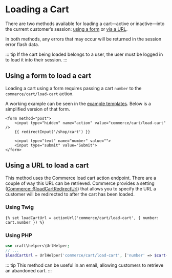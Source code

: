 # Loading a Cart

There are two methods available for loading a cart—active or inactive—into the current customer’s session: [using a form](#using-a-form-to-load-a-cart) or [via a URL](#using-a-url-to-load-a-cart).

In both methods, any errors that may occur will be returned in the session error flash data.

::: tip
If the cart being loaded belongs to a user, the user must be logged in to load it into their session.
:::

## Using a form to load a cart

Loading a cart using a form requires passing a cart `number` to the `commerce/cart/load-cart` action.

A working example can be seen in the [example templates](https://github.com/craftcms/commerce/tree/master/example-templates/shop/cart/load.twig). Below is a simplified version of that form.

```twig
<form method="post">
    <input type="hidden" name="action" value="commerce/cart/load-cart" />
    {{ redirectInput('/shop/cart') }}

    <input type="text" name="number" value="">
    <input type="submit" value="Submit">
</form>
```

## Using a URL to load a cart

This method uses the Commerce load cart action endpoint. There are a couple of way this URL can be retrieved. Commerce provides a setting ([Commerce::\$loadCartRedirectUrl](configuration.md#loadcartredirecturl)) that allows you to specify the URL a customer will be redirected to after the cart has been loaded.

### Using Twig

```twig
{% set loadCartUrl = actionUrl('commerce/cart/load-cart', { number: cart.number }) %}
```

### Using PHP

```php
use craft\helpers\UrlHelper;
// ...
$loadCartUrl = UrlHelper('commerce/cart/load-cart', ['number' => $cart->number]);
```

::: tip
This method can be useful in an email, allowing customers to retrieve an abandoned cart. 
:::
